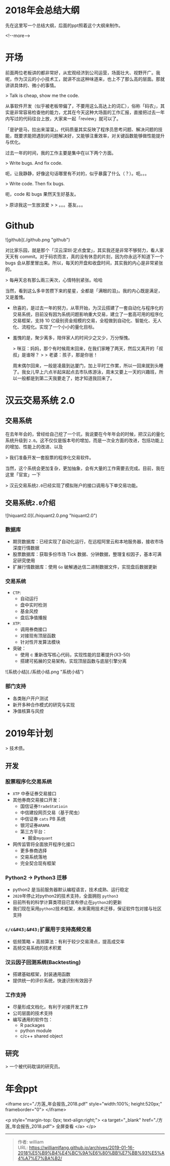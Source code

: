 # 2018年会总结大纲


先在这里写一个总结大纲，后面的ppt照着这个大纲来制作。

&lt;!--more--&gt;

# 开场

前面两位老板讲的都非常好，从宏观经济到公司运营，场面壮大、视野开广。我呢，作为汉云的小小技术工，就讲不出这种味道来，也上不了那么高的层面。那就讲讲具体的、微小的事情。

&gt; Talk is cheap, show me the code.

从事软件开发（似乎被老板带偏了，不要用这么高达上的词汇），俗称「码农」，其实是非常容易检查他的能力，尤其在今天这种大场面的工作汇报，直接把过去一年内写过的代码往台上放，大家来一起「review」就可以了。

「是驴是马，拉出来溜溜」。代码质量其实反映了程序员思考问题、解决问题的技能，既要求能把遇到的问题解决好，又能够注重效率，对关键函数能够做性能提升与优化。

过去一年的时间，我的工作主要是集中在以下两个方面。

&gt; Write bugs. And fix code.

呃，让我静静，好像这句话哪里有不对的，似乎暴露了什么（？）。呃。。。

&gt; Write code. Then fix bugs.

呃，code 和 bugs 果然天生好基友。

&gt; 原谅我这一生放浪爱
&gt;
&gt; 。。。基友。。。

# Github

![github](./github.png &#34;github&#34;)

对比家乐园，就是那个「汉云深圳·定点食堂」，其实我还是非常不够努力，看人家天天有 commit。对于码农而言，真的没有休息的片刻，因为你永远不知道下一个 bugs 会从那里冒出来。所以，每天的开盘和收盘时间，其实我的内心是非常紧张的。

&gt; 每~~月~~天总有那么兩三~~天~~次，心情特别紧张。哈哈

当然，看到这么多辛苦攒下来的星星，全都是「满眼的泪」。我的内心既是满足，又是羞愧。

- 欣喜的，是过去一年的努力，从零开始，为汉云搭建了一套自动化与程序化的交易系统，目前没有因为系统问题影响重大交易，建立了一套高可用的程序化交易框架，支持 10 亿级别资金规模的交易，全程做到自动化、智能化、无人化、流程化。实现了一个小小的量化目标。

- 羞愧的是，聚少离多，陪伴家人的时间少之又少，万分惭愧。

  &gt; 咪豆：妈妈，那个有时候周末回来，在我们家睡了两天，然后又离开的「叔叔」是谁呀？
  &gt;
  &gt; 老婆：孩子，那是你爸！

  周末偶尔回来，一般是凌晨到达厦门，加上平时工作累，所以一回来就到头睡了。我女儿早上六点半起床起点去市队练游泳，周末又要上一天的兴趣班，所以一般都是到第二天我要走了，她才知道我回来了。

# 汉云交易系统 2.0

## 交易系统

在去年年会的，曾经给自己挖了一个坑，我说要在今年年会的时候，把汉云的量化系统升级到 `2.0`。这不仅仅是版本号的增加，而是一次全方面的改进，包括功能上的增加、性能上的改进、以及

&gt; 我们准备开发一套股票的程序化交易软件。

当然，这个系统会更加复杂，更加抽象，会有大量的工作需要去完成。目前，我在这里「官宣」一下

&gt; 汉云交易系统`2.0`已经实现了模拟账户的接口调用与下单交易功能。

## 交易系统`2.0`介绍

![hiquant2.0](./hiquant2.0.png &#34;hiquant2.0&#34;)

### 数据库

- 期货数据库：已经实现了自动化运行，在远程阿里云和本地服务器，接收市场深度行情数据
- 股票数据库：获取多份市场 Tick 数据、分钟数据，整理复权因子，基本可满足研究使用
- 扩展行情数据库：使用 `Go` 破解通达信二进制数据文件，实现盘后数据更新

### 交易系统

- `CTP`:
  - 自动运行
  - 盘中实时检测
  - 基金风控
  - 盘后净值播报
- `XTP`:
  - 调用券商接口
  - 对接现有顶层函数
  - 针对性开发算法模块
- 突破：
  - 使用 c 重新改写核心代码，实现性能的显著提升(X3-50)
  - 搭建可拓展的交易架构，实现顶层函数与底层引擎分离

![系统小结](./系统小结.png &#34;系统小结&#34;)

### 部门支持

- 各类账户开户测试
- 新开多种合作模式的研究与实现
- 净值核算与风控

# 2019年计划

&gt; 技术债。

## 开发

### 股票程序化交易系统

- `XTP` 中泰证券交易接口
- 其他券商交易接口开发：
  - 国信证券`TradeStatioin`
  - 中信建投网页交易（基于爬虫）
  - 中信证券 `cats` PB 系统
  - 银河证券`ARAMA`
  - 第三方平台：
    - 掘金`myquant`
- 网传监管将全面放开程序化接口
  - 更多券商选择
  - 交易系统落地
  - 完全契合现有框架

### Python2 -&gt; Python3 迁移

- python2 是当前服务器默认编程语言，技术成熟、运行稳定
- `2020`年停止对python2的技术支持，全面拥抱 `python3`
- 目前所有的科学计算类项目已宣布停止在`python2`的更新
- 我们现在采用`python2`技术框架，未来需用技术迁移，保证软件包对接与社区支持

### `c/c&#43;&#43;`扩展用于支持高频交易

- 低频策略 &#43; 高频算法：有利于较少交易滑点，提高成交率
- 高频交易系统的技术积累

### 汉云因子回测系统(Backtesting)

- 搭建基础框架，封装通用函数
- 提供统一的评价系统，快速识别有效因子

### 工作支持

- 尽量形成文档化，有利于对接开发工作
- 公司层面的技术支持
- 编写通用的软件包：
  - R packages
  - python module
  - c/c&#43;&#43; shared object

## 研究

&gt; 一个被代码耽误的研究员。

# 年会ppt

&lt;iframe src=&#34;./方莲_年会报告_2018.pdf&#34;
style=&#34;width:100%; height:520px;&#34; frameborder=&#34;0&#34;&gt;
&lt;/iframe&gt;

&lt;p style=&#34;margin-top: 0px; text-align:right;&#34;&gt;
&lt;a target=&#34;_blank&#34;
href=&#34;./方莲_年会报告_2018.pdf&#34;&gt;
  全屏查看
&lt;/a&gt;
&lt;/p&gt;



---

> 作者: william  
> URL: https://williamlfang.github.io/archives/2019-01-16-2018%E5%B9%B4%E4%BC%9A%E6%80%BB%E7%BB%93%E5%A4%A7%E7%BA%B2/  

